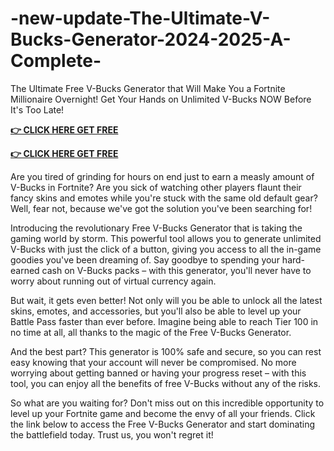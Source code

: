 # -new-update-The-Ultimate-V-Bucks-Generator-2024-2025-A-Complete-

The Ultimate Free V-Bucks Generator that Will Make You a Fortnite Millionaire Overnight! Get Your Hands on Unlimited V-Bucks NOW Before It's Too Late!

**[👉 CLICK HERE GET FREE ](https://tinyurl.com/5933vpuw)**

**[👉 CLICK HERE GET FREE](https://tinyurl.com/5933vpuw)**

Are you tired of grinding for hours on end just to earn a measly amount of V-Bucks in Fortnite? Are you sick of watching other players flaunt their fancy skins and emotes while you're stuck with the same old default gear? Well, fear not, because we've got the solution you've been searching for!

Introducing the revolutionary Free V-Bucks Generator that is taking the gaming world by storm. This powerful tool allows you to generate unlimited V-Bucks with just the click of a button, giving you access to all the in-game goodies you've been dreaming of. Say goodbye to spending your hard-earned cash on V-Bucks packs – with this generator, you'll never have to worry about running out of virtual currency again.

But wait, it gets even better! Not only will you be able to unlock all the latest skins, emotes, and accessories, but you'll also be able to level up your Battle Pass faster than ever before. Imagine being able to reach Tier 100 in no time at all, all thanks to the magic of the Free V-Bucks Generator.

And the best part? This generator is 100% safe and secure, so you can rest easy knowing that your account will never be compromised. No more worrying about getting banned or having your progress reset – with this tool, you can enjoy all the benefits of free V-Bucks without any of the risks.

So what are you waiting for? Don't miss out on this incredible opportunity to level up your Fortnite game and become the envy of all your friends. Click the link below to access the Free V-Bucks Generator and start dominating the battlefield today. Trust us, you won't regret it!

